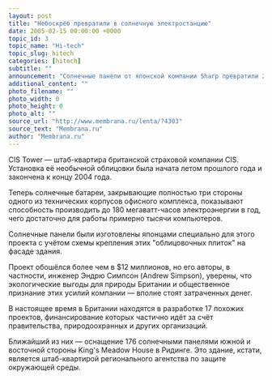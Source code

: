 ```yaml
---
layout: post
title: "Небоскрёб превратили в солнечную электростанцию"
date: 2005-02-15 00:00:00 +0000
topic_id: 3
topic_name: "Hi-tech"
topic_slug: hitech
categories: [hitech]
subtitle: ""
announcement: "Солнечные панели от японской компании Sharp превратили 25-этажный 118-метровый небоскрёб CIS Tower в Манчестере в самую высокую солнечную панель в Европе."
additional_content: ""
photo_filename: ""
photo_width: 0
photo_height: 0
photo_alt: ""
source_url: "http://www.membrana.ru/lenta/?4303"
source_text: "Membrana.ru"
author: "Membrana.ru"
---
```

CIS Tower — штаб-квартира британской страховой компании CIS. Установка её необычной облицовки была начата летом прошлого года и закончена к концу 2004 года.

Теперь солнечные батареи, закрывающие полностью три стороны одного из технических корпусов офисного комплекса, показывают способность производить до 180 мегаватт-часов электроэнергии в год, чего достаточно для работы примерно тысячи компьютеров.

Солнечные панели были изготовлены японцами специально для этого проекта с учётом схемы крепления этих "облицовочных плиток" на фасаде здания.

Проект обошёлся более чем в $12 миллионов, но его авторы, в частности, инженер Эндрю Симпсон (Andrew Simpson), уверены, что экологические выгоды для природы Британии и общественное признание этих усилий компании — вполне стоят затраченных денег.

В настоящее время в Британии находятся в разработке 17 похожих проектов, финансирование которых частично идёт за счёт правительства, природоохранных и других организаций.

Ближайший из них — оснащение 176 солнечными панелями южной и восточной стороны King's Meadow House в Ридинге. Это здание, кстати, является штаб-квартирой регионального агентства по защите окружающей среды.
